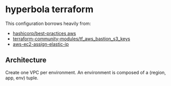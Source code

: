 # hyperbola terraform

This configuration borrows heavily from:

- [hashicorp/best-practices aws](https://github.com/hashicorp/best-practices/tree/master/terraform/providers/aws)
- [terraform-community-modules/tf_aws_bastion_s3_keys](https://github.com/terraform-community-modules/tf_aws_bastion_s3_keys)
- [aws-ec2-assign-elastic-ip](https://github.com/skymill/aws-ec2-assign-elastic-ip)

## Architecture

Create one VPC per environment. An environment is composed of a (region, app, env) tuple.
